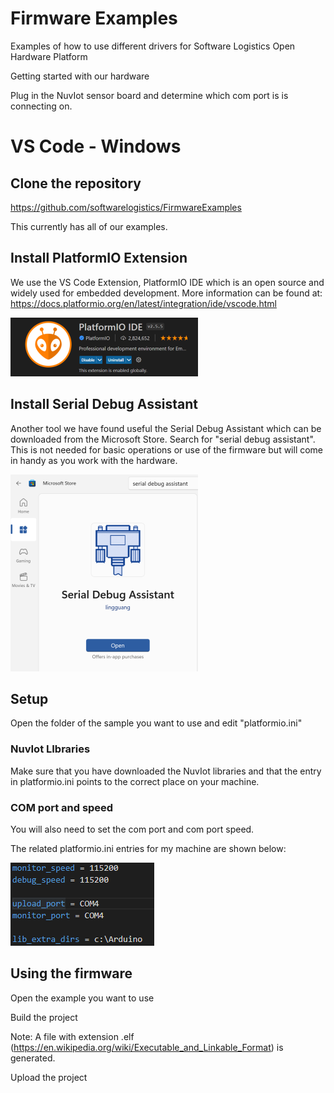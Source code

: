 # Firmware Examples

Examples of how to use different drivers for Software Logistics Open Hardware Platform

Getting started with our hardware

Plug in the NuvIot sensor board and determine which com port is is connecting on.

# VS Code - Windows

## Clone the repository
https://github.com/softwarelogistics/FirmwareExamples

This currently has all of our examples.

## Install PlatformIO Extension

We use the VS Code Extension, PlatformIO IDE which is an open source and widely used for embedded development. More information can be found at: https://docs.platformio.org/en/latest/integration/ide/vscode.html

![PlatformIO IDE image](assets/images/PlatformIO_IDE_Extension_300.png)

## Install Serial Debug Assistant

Another tool we have found useful the Serial Debug Assistant which can be downloaded from the Microsoft Store. Search for "serial debug assistant". This is not needed for basic operations or use of the firmware but will come in handy as you work with the hardware.

![Serial Debug assistant in Microsoft Store](assets/images/SerialDebug_Assistant_300.png)

## Setup

Open the folder of the sample you want to use and edit "platformio.ini"

### NuvIot LIbraries

Make sure that you have downloaded the NuvIot libraries and that the entry in platformio.ini points to the correct place on your machine.

### COM port and speed

You will also need to set the com port and com port speed.

The related platformio.ini entries for my machine are shown below:

![Platformio.ini contents](assets/images/PlatformIO_Ini.png)

## Using the firmware

Open the example you want to use

Build the project

Note: A file with extension .elf (https://en.wikipedia.org/wiki/Executable_and_Linkable_Format) is generated.

Upload the project


